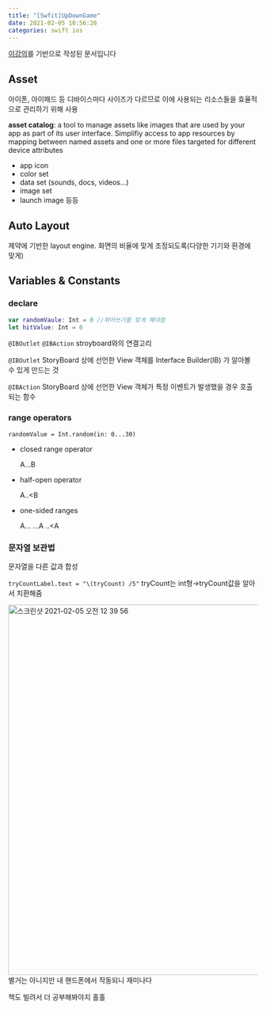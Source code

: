 ```yaml
---
title: "[Swfit]UpDownGame"
date: 2021-02-05 10:56:28
categories: swift ios
---
```


[이강의](https://www.youtube.com/watch?v=aVpSUBlZPxU&list=PLz8NH7YHUj_ZF2oja5rP4Sow5KK1zf2yk)를 기반으로 작성된 문서입니다

## Asset

아이폰, 아이패드 등 디바이스마다 사이즈가 다르므로 이에 사용되는 리소스들을 효율적으로 관리하기 위해 사용

**asset catalog**: a tool to manage assets like images that are used by your app as part of its user interface. Simplifiy access to app resources by mapping between named assets and one or more files targeted for different device attributes

- app icon
- color set
- data set (sounds, docs, videos...)
- image set
- launch image 등등

## Auto Layout

제약에 기반한 layout engine. 화면의 비율에 맞게 조정되도록(다양한 기기와 환경에 맞게)

## Variables & Constants

### declare

```swift
var randomVaule: Int = 0 //뛰어쓰기를 맞게 해야함
let hitValue: Int = 0
```

`@IBOutlet` `@IBAction`  stroyboard와의 연결고리

`@IBOutlet` StoryBoard 상에 선언한 View 객체를 Interface Builder(IB) 가 알아볼 수 있게 만드는 것

`@IBAction` StoryBoard 상에 선언한 View 객체가 특정 이벤트가 발생했을 경우 호출되는 함수

### range operators

`randomValue = Int.random(in: 0...30)`

- closed range operator

    A...B

- half-open operator

    A..<B

- one-sided ranges

    A...    ...A    ..<A

### 문자열 보관법

문자열을 다른 값과 합성 

`tryCountLabel.text = "\(tryCount) /5"` tryCount는 int형→tryCount값을 알아서 치환해줌



<img width="748" alt="스크린샷 2021-02-05 오전 12 39 56" src="https://user-images.githubusercontent.com/67692759/106978415-94de7500-679f-11eb-8212-796c6c3ea579.png">
별거는 아니지만 내 핸드폰에서 작동되니 재미나다

책도 빌려서 더 공부해봐야지 홀홀

